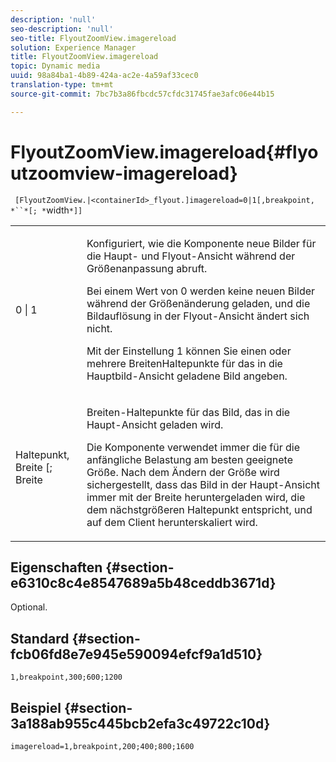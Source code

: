 ```yaml
---
description: 'null'
seo-description: 'null'
seo-title: FlyoutZoomView.imagereload
solution: Experience Manager
title: FlyoutZoomView.imagereload
topic: Dynamic media
uuid: 98a84ba1-4b89-424a-ac2e-4a59af33cec0
translation-type: tm+mt
source-git-commit: 7bc7b3a86fbcdc57cfdc31745fae3afc06e44b15

---
```



# FlyoutZoomView.imagereload{#flyoutzoomview-imagereload}

` [FlyoutZoomView.|<containerId>_flyout.]imagereload=0|1[,breakpoint, *``*[; *`width`*]]`

<table id="table_7DA232CB62134078B788B9AB1452F363"> 
 <tbody> 
  <tr> 
   <td colname="col1"> <p> <span class="codeph"> 0 | 1 </span> </p> </td> 
   <td colname="col2"> <p> Konfiguriert, wie die Komponente neue Bilder für die Haupt- und Flyout-Ansicht während der Größenanpassung abruft. </p> <p>Bei einem Wert von <span class="codeph"> 0 </span>werden keine neuen Bilder während der Größenänderung geladen, und die Bildauflösung in der Flyout-Ansicht ändert sich nicht. </p> <p>Mit der Einstellung <span class="codeph"> 1 </span> können Sie einen oder mehrere BreitenHaltepunkte für das in die Hauptbild-Ansicht geladene Bild angeben. </p> </td> 
  </tr> 
  <tr> 
   <td colname="col1"> <p> <span class="codeph"> Haltepunkt, <span class="varname"> Breite </span>[; <span class="varname"> Breite </span></span> </p> </td> 
   <td colname="col2"> <p>Breiten-Haltepunkte für das Bild, das in die Haupt-Ansicht geladen wird. </p> <p>Die Komponente verwendet immer die für die anfängliche Belastung am besten geeignete Größe. Nach dem Ändern der Größe wird sichergestellt, dass das Bild in der Haupt-Ansicht immer mit der Breite heruntergeladen wird, die dem nächstgrößeren Haltepunkt entspricht, und auf dem Client herunterskaliert wird. </p> </td> 
  </tr> 
 </tbody> 
</table>

## Eigenschaften {#section-e6310c8c4e8547689a5b48ceddb3671d}

Optional.

## Standard {#section-fcb06fd8e7e945e590094efcf9a1d510}

`1,breakpoint,300;600;1200`

## Beispiel {#section-3a188ab955c445bcb2efa3c49722c10d}

`imagereload=1,breakpoint,200;400;800;1600`
